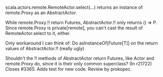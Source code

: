 scala.actors.remote.RemoteActor.select(...) returns an instance of remote.Proxy as an AbstractActor.

While remote.Proxy.!! return Futures, AbstractActor.!! only returns () => P. Since remote.Proxy is private[remote], you can't cast the result of RemoteActor.select to it, either.

Only workaround I can think of: Do asInstanceOf[Future[T]] on the return values of AbstractActor.!! (really ugly)

Shouldn't the !! methods of AbstractActor return Futures, like Actor and remote.Proxy do, since it is their only common superclass?
(In r21722) Closes #3365. Adds test for new code. Review by prokopec.
